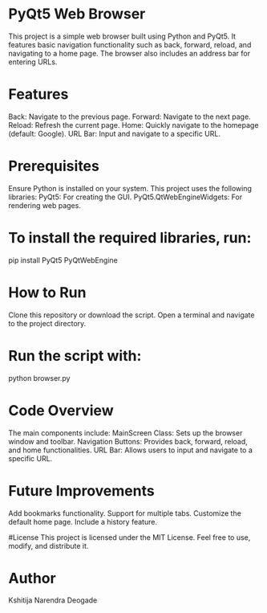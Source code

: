 # PyQt5 Web Browser
This project is a simple web browser built using Python and PyQt5. It features basic navigation functionality such as back, forward, reload, and navigating to a home page. The browser also includes an address bar for entering URLs.

# Features
Back: Navigate to the previous page.
Forward: Navigate to the next page.
Reload: Refresh the current page.
Home: Quickly navigate to the homepage (default: Google).
URL Bar: Input and navigate to a specific URL.

# Prerequisites
Ensure Python is installed on your system. This project uses the following libraries:
PyQt5: For creating the GUI.
PyQt5.QtWebEngineWidgets: For rendering web pages.

# To install the required libraries, run:
pip install PyQt5 PyQtWebEngine

# How to Run
Clone this repository or download the script.
Open a terminal and navigate to the project directory.

# Run the script with:
python browser.py

# Code Overview
The main components include:
MainScreen Class: Sets up the browser window and toolbar.
Navigation Buttons: Provides back, forward, reload, and home functionalities.
URL Bar: Allows users to input and navigate to a specific URL.

# Future Improvements
Add bookmarks functionality.
Support for multiple tabs.
Customize the default home page.
Include a history feature.

#License
This project is licensed under the MIT License. Feel free to use, modify, and distribute it.

# Author
Kshitija Narendra Deogade
